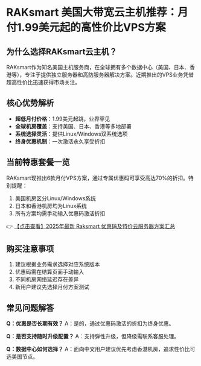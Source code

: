 # RAKsmart 美国大带宽云主机推荐：月付1.99美元起的高性价比VPS方案

## 为什么选择RAKsmart云主机？

RAKsmart作为知名美国主机服务商，在全球拥有多个数据中心（美国、日本、香港等），专注于提供独立服务器和高防服务器解决方案。近期推出的VPS业务凭借超高性价比迅速获得市场关注。

## 核心优势解析

- **超低月付价格**：1.99美元起跳，业界罕见
- **全球机房覆盖**：支持美国、日本、香港等多地部署
- **系统选择灵活**：提供Linux/Windows双系统选项
- **终身优惠机制**：一次激活永久享受折扣

## 当前特惠套餐一览

RAKsmart现推出6款月付VPS方案，通过专属优惠码可享受高达70%的折扣。特别提醒：
1. 美国机房区分Linux/Windows系统
2. 日本和香港机房均为Linux系统
3. 所有方案均需手动输入优惠码激活折扣

👉 [【点击查看】2025年最新 Raksmart 优惠码及特价云服务器方案汇总](https://bit.ly/raksmart)

## 购买注意事项

1. 建议根据业务需求选择对应系统版本
2. 优惠码需在结算页面手动输入
3. 不同机房网络延迟存在差异
4. 新用户建议先选择月付方案测试

## 常见问题解答

**Q：优惠是否长期有效？**
A：是的，通过优惠码激活的折扣为终身优惠。

**Q：是否支持随时升级配置？**
A：支持弹性升级，但降级需联系客服处理。

**Q：数据中心如何选择？**
A：面向中文用户建议优先考虑香港机房，追求性价比可选美国节点。